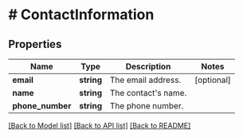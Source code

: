 # # ContactInformation

## Properties

Name | Type | Description | Notes
------------ | ------------- | ------------- | -------------
**email** | **string** | The email address. | [optional]
**name** | **string** | The contact&#39;s name. |
**phone_number** | **string** | The phone number. |

[[Back to Model list]](../../README.md#models) [[Back to API list]](../../README.md#endpoints) [[Back to README]](../../README.md)
